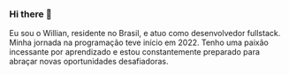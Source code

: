 ### Hi there 👋

Eu sou o Willian, residente no Brasil, e atuo como desenvolvedor fullstack. Minha jornada na programação teve início em 2022. 
Tenho uma paixão incessante por aprendizado e estou constantemente preparado para abraçar novas oportunidades desafiadoras.
